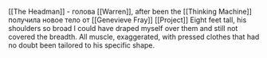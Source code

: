 [[The Headman]] - голова [[Warren]], after been the [[Thinking Machine]] получила новое тело от  [[Genevieve Fray]]
[[Project]]
Eight feet tall, his shoulders so broad I could have draped myself over them and still not covered the breadth.
 All muscle, exaggerated, with pressed clothes that had no doubt been tailored to his specific shape.